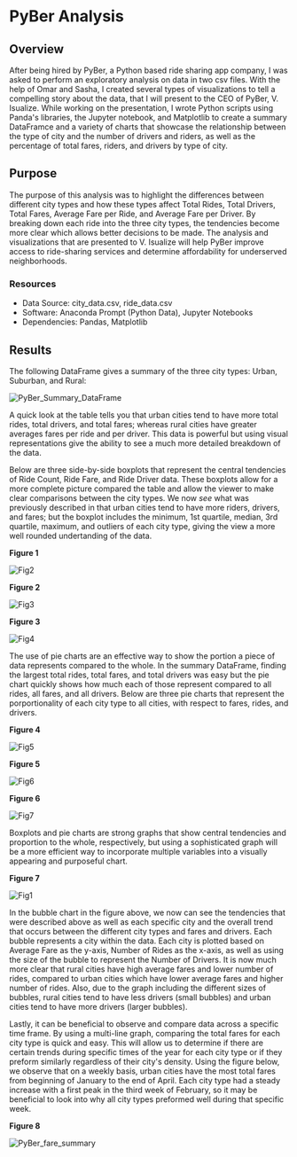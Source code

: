 # PyBer Analysis

## Overview
After being hired by PyBer, a Python based ride sharing app company, I was asked to perform an exploratory analysis on data in two csv files. With the help of Omar and Sasha, I created several types of visualizations to tell a compelling story about the data, that I will present to the CEO of PyBer, V. Isualize. While working on the presentation, I wrote Python scripts using Panda's libraries, the Jupyter notebook, and Matplotlib to create a summary DataFramce and a variety of charts that showcase the relationship between the type of city and the number of drivers and riders, as well as the percentage of total fares, riders, and drivers by type of city. 

## Purpose
The purpose of this analysis was to highlight the differences between different city types and how these types affect Total Rides, Total Drivers, Total Fares, Average Fare per Ride, and Average Fare per Driver. By breaking down each ride into the three city types, the tendencies become more clear which allows better decisions to be made. The analysis and visualizations that are presented to V. Isualize will help PyBer improve access to ride-sharing services and determine affordability for underserved neighborhoods.

### Resources
- Data Source: city_data.csv, ride_data.csv
- Software: Anaconda Prompt (Python Data), Jupyter Notebooks
- Dependencies: Pandas, Matplotlib

## Results
The following DataFrame gives a summary of the three city types: Urban, Suburban, and Rural:

![PyBer_Summary_DataFrame](https://user-images.githubusercontent.com/109091887/187668394-d8cbce74-f37a-470f-ad7b-91da20dbf44f.PNG)

A quick look at the table tells you that urban cities tend to have more total rides, total drivers, and total fares; whereas rural cities have greater averages fares per ride and per driver. This data is powerful but using visual representations give the ability to see a much more detailed breakdown of the data.

Below are three side-by-side boxplots that represent the central tendencies of Ride Count, Ride Fare, and Ride Driver data. These boxplots allow for a more complete picture compared the table and allow the viewer to make clear comparisons between the city types. We now *see* what was previously described in that urban cities tend to have more riders, drivers, and fares; but the boxplot includes the minimum, 1st quartile, median, 3rd quartile, maximum, and outliers of each city type, giving the view a more well rounded undertanding of the data.

**Figure 1**

![Fig2](https://user-images.githubusercontent.com/109091887/187673278-b3f5a16e-92bd-4738-8ca3-5d1d39e3b03d.png)

**Figure 2**

![Fig3](https://user-images.githubusercontent.com/109091887/187673291-931619d7-8ac1-4494-8a0e-c49befbd8e52.png) 

**Figure 3**

![Fig4](https://user-images.githubusercontent.com/109091887/187673304-2d87a72b-efc1-4a16-b7cf-fd06ed6fc593.png)

The use of pie charts are an effective way to show the portion a piece of data represents compared to the whole. In the summary DataFrame, finding the largest total rides, total fares, and total drivers was easy but the pie chart quickly shows how much each of those represent compared to all rides, all fares, and all drivers. Below are three pie charts that represent the porportionality of each city type to all cities, with respect to fares, rides, and drivers. 

**Figure 4**

![Fig5](https://user-images.githubusercontent.com/109091887/187676999-a304ec7f-b988-4898-b1ab-5981c4acdec8.png) 

**Figure 5**

![Fig6](https://user-images.githubusercontent.com/109091887/187676285-9b28c072-1714-4051-a58b-f1aa1c49a5ea.png)

**Figure 6**

![Fig7](https://user-images.githubusercontent.com/109091887/187676303-dab679fc-a22f-4128-83a3-b049b4c4d500.png)

Boxplots and pie charts are strong graphs that show central tendencies and proportion to the whole, respectively, but using a sophisticated graph will be a more efficient way to incorporate multiple variables into a visually appearing and purposeful chart.

**Figure 7**

![Fig1](https://user-images.githubusercontent.com/109091887/187671010-437e19b4-e5bd-4b5f-beab-9c05211da5f8.png)

In the bubble chart in the figure above, we now can see the tendencies that were described above as well as each specific city and the overall trend that occurs between the different city types and fares and drivers. Each bubble represents a city within the data. Each city is plotted based on Average Fare as the y-axis, Number of Rides as the x-axis, as well as using the size of the bubble to represent the Number of Drivers. It is now much more clear that rural cities have high average fares and lower number of rides, compared to urban cities which have lower average fares and higher number of rides. Also, due to the graph including the different sizes of bubbles, rural cities tend to have less drivers (small bubbles) and urban cities tend to have more drivers (larger bubbles). 

Lastly, it can be beneficial to observe and compare data across a specific time frame. By using a multi-line graph, comparing the total fares for each city type is quick and easy. This will allow us to determine if there are certain trends during specific times of the year for each city type or if they preform similarly regardless of their city's density. Using the figure below, we observe that on a weekly basis, urban cities have the most total fares from beginning of January to the end of April. Each city type had a steady increase with a first peak in the third week of February, so it may be beneficial to look into why all city types preformed well during that specific week. 

**Figure 8**

![PyBer_fare_summary](https://user-images.githubusercontent.com/109091887/187680957-4f89315e-b407-4d48-a331-78d08234cbbe.png)

##
